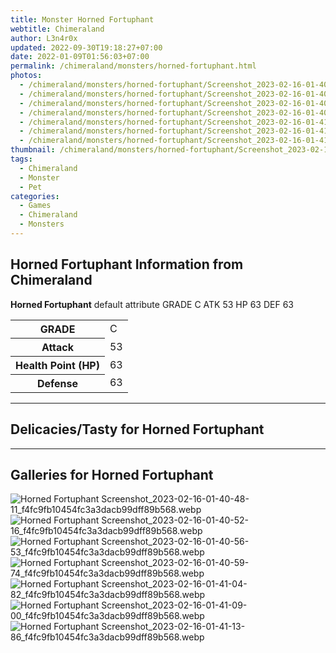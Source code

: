 ```yaml
---
title: Monster Horned Fortuphant
webtitle: Chimeraland
author: L3n4r0x
updated: 2022-09-30T19:18:27+07:00
date: 2022-01-09T01:56:03+07:00
permalink: /chimeraland/monsters/horned-fortuphant.html
photos:
  - /chimeraland/monsters/horned-fortuphant/Screenshot_2023-02-16-01-40-48-11_f4fc9fb10454fc3a3dacb99dff89b568.webp
  - /chimeraland/monsters/horned-fortuphant/Screenshot_2023-02-16-01-40-52-16_f4fc9fb10454fc3a3dacb99dff89b568.webp
  - /chimeraland/monsters/horned-fortuphant/Screenshot_2023-02-16-01-40-56-53_f4fc9fb10454fc3a3dacb99dff89b568.webp
  - /chimeraland/monsters/horned-fortuphant/Screenshot_2023-02-16-01-40-59-74_f4fc9fb10454fc3a3dacb99dff89b568.webp
  - /chimeraland/monsters/horned-fortuphant/Screenshot_2023-02-16-01-41-04-82_f4fc9fb10454fc3a3dacb99dff89b568.webp
  - /chimeraland/monsters/horned-fortuphant/Screenshot_2023-02-16-01-41-09-00_f4fc9fb10454fc3a3dacb99dff89b568.webp
  - /chimeraland/monsters/horned-fortuphant/Screenshot_2023-02-16-01-41-13-86_f4fc9fb10454fc3a3dacb99dff89b568.webp
thumbnail: /chimeraland/monsters/horned-fortuphant/Screenshot_2023-02-16-01-40-48-11_f4fc9fb10454fc3a3dacb99dff89b568.webp
tags:
  - Chimeraland
  - Monster
  - Pet
categories:
  - Games
  - Chimeraland
  - Monsters
---
```


<section id="bootstrap-wrapper"><link rel="stylesheet" href="https://rawcdn.githack.com/dimaslanjaka/Web-Manajemen/bb6505ea081a75a7c845f65fb9d939276931c82f/css/bootstrap-4.5-wrapper.css"/><h2>Horned Fortuphant Information from Chimeraland</h2><p><b>Horned Fortuphant</b> default attribute GRADE C ATK 53 HP 63 DEF 63<table><tr><th>GRADE</th><td>C</td></tr><tr><th>Attack</th><td>53</td></tr><tr><th>Health Point (HP)</th><td>63</td></tr><tr><th>Defense</th><td>63</td></tr></table></p><hr/><h2>Delicacies/Tasty for Horned Fortuphant</h2><hr/><div id="gallery"><h2>Galleries for Horned Fortuphant</h2><div class="row"><div class="col-lg-6 col-12"><img src="/chimeraland/monsters/horned-fortuphant/Screenshot_2023-02-16-01-40-48-11_f4fc9fb10454fc3a3dacb99dff89b568.webp" alt="Horned Fortuphant Screenshot_2023-02-16-01-40-48-11_f4fc9fb10454fc3a3dacb99dff89b568.webp"/></div><div class="col-lg-6 col-12"><img src="/chimeraland/monsters/horned-fortuphant/Screenshot_2023-02-16-01-40-52-16_f4fc9fb10454fc3a3dacb99dff89b568.webp" alt="Horned Fortuphant Screenshot_2023-02-16-01-40-52-16_f4fc9fb10454fc3a3dacb99dff89b568.webp"/></div><div class="col-lg-6 col-12"><img src="/chimeraland/monsters/horned-fortuphant/Screenshot_2023-02-16-01-40-56-53_f4fc9fb10454fc3a3dacb99dff89b568.webp" alt="Horned Fortuphant Screenshot_2023-02-16-01-40-56-53_f4fc9fb10454fc3a3dacb99dff89b568.webp"/></div><div class="col-lg-6 col-12"><img src="/chimeraland/monsters/horned-fortuphant/Screenshot_2023-02-16-01-40-59-74_f4fc9fb10454fc3a3dacb99dff89b568.webp" alt="Horned Fortuphant Screenshot_2023-02-16-01-40-59-74_f4fc9fb10454fc3a3dacb99dff89b568.webp"/></div><div class="col-lg-6 col-12"><img src="/chimeraland/monsters/horned-fortuphant/Screenshot_2023-02-16-01-41-04-82_f4fc9fb10454fc3a3dacb99dff89b568.webp" alt="Horned Fortuphant Screenshot_2023-02-16-01-41-04-82_f4fc9fb10454fc3a3dacb99dff89b568.webp"/></div><div class="col-lg-6 col-12"><img src="/chimeraland/monsters/horned-fortuphant/Screenshot_2023-02-16-01-41-09-00_f4fc9fb10454fc3a3dacb99dff89b568.webp" alt="Horned Fortuphant Screenshot_2023-02-16-01-41-09-00_f4fc9fb10454fc3a3dacb99dff89b568.webp"/></div><div class="col-lg-6 col-12"><img src="/chimeraland/monsters/horned-fortuphant/Screenshot_2023-02-16-01-41-13-86_f4fc9fb10454fc3a3dacb99dff89b568.webp" alt="Horned Fortuphant Screenshot_2023-02-16-01-41-13-86_f4fc9fb10454fc3a3dacb99dff89b568.webp"/></div></div></div></section>
